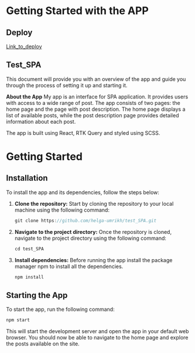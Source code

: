 # Getting Started with the APP

## Deploy

[Link_to_deploy](https://hilarious-custard-78adc3.netlify.app/)

## Test_SPA

This document will provide you with an overview of the app and guide you through the process of setting it up and starting it.

**About the App** 
My app is an interface for SPA application. It provides users with access to a wide range of post. The app consists of two pages: the home page and the page with post description. The home page displays a list of available posts, while the post description page provides detailed information about each post.

The app is built using React, RTK Query and styled using SCSS.

# Getting Started

## Installation
To install the app and its dependencies, follow the steps below:
1.  **Clone the repository:** 
	Start by cloning the repository to your local machine using the following command:
	```cpp
	git clone https://github.com/helga-umrikh/test_SPA.git
	```
2.  **Navigate to the project directory:**
	Once the repository is cloned, navigate to the project directory using the following command:
	```cpp
	cd test_SPA
	```
3. **Install dependencies:**
	Before running the app install the package manager npm to install all the dependencies. 
	```cpp
	npm install
	```

## Starting the App

To start the app, run the following command:
```cpp
npm start
```
This will start the development server and open the app in your default web browser. You should now be able to navigate to the home page and explore the posts available on the site.
